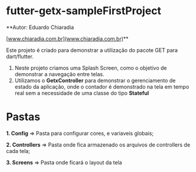 # futter-getx-sampleFirstProject

**Autor: Eduardo Chiaradia

[www.chiaradia.com.br](www.chiaradia.com.br)**

Este projeto é criado para demonstrar a utilização do pacote GET para dart/flutter.

1. Neste projeto criamos uma Splash Screen, como o objetivo de demonstrar a navegação entre telas.
2. Utilizamos o **GetxController** para demonstrar o gerenciamento de estado da aplicação, onde o contador é demonstrado na tela em tempo real sem a necessidade de uma classe do tipo **Stateful**


# Pastas

**1. Config** => Pasta para configurar cores, e variaveis globais;

**2. Controllers** => Pasta onde fica armazenado os arquivos de controllers de cada tela;

**3. Screens** => Pasta onde ficará o layout da tela
